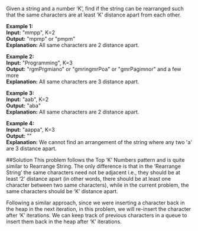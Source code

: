 Given a string and a number ‘K’, find if the string can be rearranged
such that the same characters are at least ‘K’ distance apart from each other.

**Example 1:**  
**Input:** "mmpp", K=2  
**Output:** "mpmp" or "pmpm"  
**Explanation:** All same characters are 2 distance apart.

**Example 2:**  
**Input:** "Programming", K=3  
**Output:** "rgmPrgmiano" or "gmringmrPoa" or "gmrPagimnor" and a few more  
**Explanation:** All same characters are 3 distance apart.

**Example 3:**  
**Input:** "aab", K=2  
**Output:** "aba"  
**Explanation:** All same characters are 2 distance apart.

**Example 4:**  
**Input:** "aappa", K=3  
**Output:** ""  
**Explanation:** We cannot find an arrangement of the string where any two 'a' are 3 distance apart.

##Solution
This problem follows the Top ‘K’ Numbers pattern and is quite similar to Rearrange String. The only difference is that
in the ‘Rearrange String’ the same characters need not be adjacent i.e., they should be at least ‘2’ distance apart
(in other words, there should be at least one character between two same characters), while in the current problem,
the same characters should be ‘K’ distance apart.

Following a similar approach, since we were inserting a character back in the heap in the next iteration, in this problem,
we will re-insert the character after ‘K’ iterations. We can keep track of previous characters in a queue to insert them
back in the heap after ‘K’ iterations.